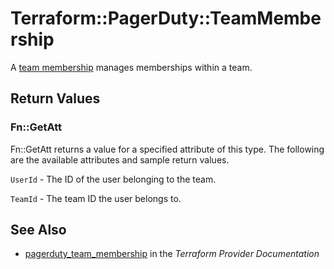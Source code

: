 # Terraform::PagerDuty::TeamMembership

A [team membership](https://v2.developer.pagerduty.com/v2/page/api-reference#!/Teams/put_teams_id_users_user_id) manages memberships within a team.

## Return Values

### Fn::GetAtt

Fn::GetAtt returns a value for a specified attribute of this type. The following are the available attributes and sample return values.

`UserId` - The ID of the user belonging to the team.

`TeamId` - The team ID the user belongs to.

## See Also

* [pagerduty_team_membership](https://www.terraform.io/docs/providers/pagerduty/r/team_membership.html) in the _Terraform Provider Documentation_